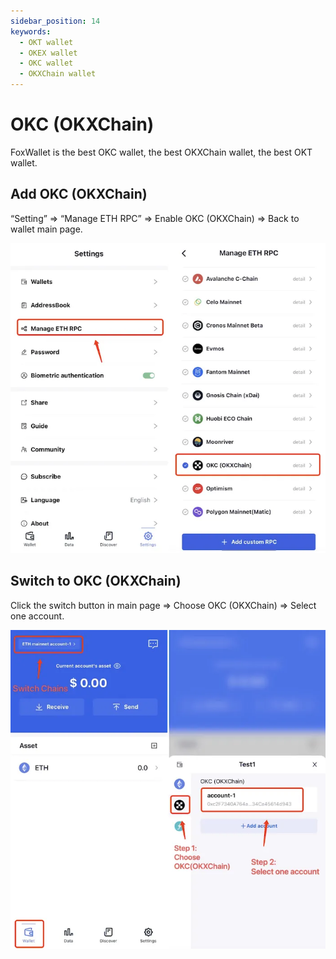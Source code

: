 ```yaml
---
sidebar_position: 14
keywords:
  - OKT wallet
  - OKEX wallet
  - OKC wallet
  - OKXChain wallet
---
```


# OKC (OKXChain)

FoxWallet is the best OKC wallet, the best OKXChain wallet, the best OKT wallet.

## Add OKC (OKXChain)

“Setting” => “Manage ETH RPC” => Enable OKC (OKXChain) => Back to wallet main page.

![](../img/add-okc.webp)

## Switch to OKC (OKXChain)

Click the switch button in main page => Choose OKC (OKXChain) => Select one account.

![](../img/switch-okc.webp)